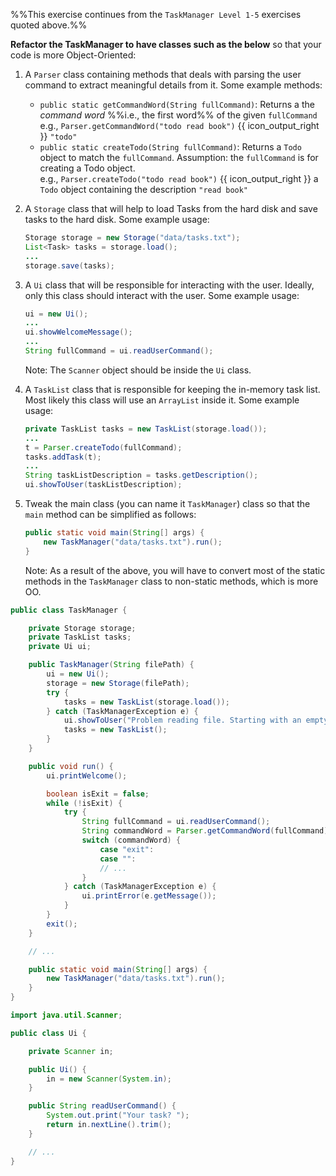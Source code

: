 <panel header="{{ icon_Q }} TaskManager Level 6">
<div id="body">

<panel type="seamless" src="../../project/taskManager/q-taskManagerLevel1.md#main" header="{{ icon_prereq }} TM-L1" minimized />
<panel type="seamless" src="../../project/taskManager/q-taskManagerLevel2.md#main" header="{{ icon_prereq }} TM-L2" minimized />
<panel type="seamless" src="../../project/taskManager/q-taskManagerLevel3.md#main" header="{{ icon_prereq }} TM-L3" minimized />
<panel type="seamless" src="../../project/taskManager/q-taskManagerLevel4.md#main" header="{{ icon_prereq }} TM-L4" minimized />
<panel type="seamless" src="../../project/taskManager/q-taskManagerLevel5.md#main" header="{{ icon_prereq }} TM-L5" minimized />

%%This exercise continues from the `TaskManager Level 1-5` exercises quoted above.%%

<div id="main">


**Refactor the TaskManager to have classes such as the below** so that your code is more Object-Oriented:

1. A `Parser` class containing methods that deals with parsing the user command to extract meaningful details from it. Some example methods:
   * `public static getCommandWord(String fullCommand)`: Returns a the _command word_ %%i.e., the first word%% of the given `fullCommand`<br>
     e.g., `Parser.getCommandWord("todo read book")` {{ icon_output_right }} `"todo"`
   * `public static createTodo(String fullCommand)`: Returns a `Todo` object to match the `fullCommand`. Assumption: the `fullCommand` is for creating a Todo object.<br>
     e.g., `Parser.createTodo("todo read book")` {{ icon_output_right }} a `Todo` object containing the description `"read book"`

1. A `Storage` class that will help to load Tasks from the hard disk and save tasks to the hard disk. Some example usage:
   ```java
   Storage storage = new Storage("data/tasks.txt");
   List<Task> tasks = storage.load();
   ...
   storage.save(tasks);
   ```

1. A `Ui` class that will be responsible for interacting with the user. Ideally, only this class should interact with the user. Some example usage:
   ```java
   ui = new Ui();
   ...
   ui.showWelcomeMessage();
   ...
   String fullCommand = ui.readUserCommand();
   ```
   Note: The `Scanner` object should be inside the `Ui` class.

1. A `TaskList` class that is responsible for keeping the in-memory task list. Most likely this class will use an `ArrayList` inside it. Some example usage:
   ```java
   private TaskList tasks = new TaskList(storage.load());
   ...
   t = Parser.createTodo(fullCommand);
   tasks.addTask(t);
   ...
   String taskListDescription = tasks.getDescription();
   ui.showToUser(taskListDescription);
   ```


1. Tweak the main class (you can name it `TaskManager`) class so that the `main` method can be simplified as follows:
   ```java
   public static void main(String[] args) {
       new TaskManager("data/tasks.txt").run();
   }
   ```
   Note: As a result of the above, you will have to convert most of the static methods in the `TaskManager` class to non-static methods, which is more OO.


<panel type="seamless" header="Partial solution">

```java
public class TaskManager {

    private Storage storage;
    private TaskList tasks;
    private Ui ui;

    public TaskManager(String filePath) {
        ui = new Ui();
        storage = new Storage(filePath);
        try {
            tasks = new TaskList(storage.load());
        } catch (TaskManagerException e) {
            ui.showToUser("Problem reading file. Starting with an empty task list");
            tasks = new TaskList();
        }
    }

    public void run() {
        ui.printWelcome();

        boolean isExit = false;
        while (!isExit) {
            try {
                String fullCommand = ui.readUserCommand();
                String commandWord = Parser.getCommandWord(fullCommand);
                switch (commandWord) {
                    case "exit":
                    case "":
                    // ...
                }
            } catch (TaskManagerException e) {
                ui.printError(e.getMessage());
            }
        }
        exit();
    }

    // ...

    public static void main(String[] args) {
        new TaskManager("data/tasks.txt").run();
    }
}
```

```java
import java.util.Scanner;

public class Ui {

    private Scanner in;

    public Ui() {
        in = new Scanner(System.in);
    }

    public String readUserCommand() {
        System.out.print("Your task? ");
        return in.nextLine().trim();
    }

    // ...
}
```

</panel>
</div>

</div>
</panel>
